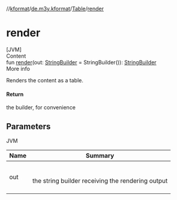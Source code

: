 //[kformat](../../index.md)/[de.m3y.kformat](../index.md)/[Table](index.md)/[render](render.md)



# render  
[JVM]  
Content  
fun [render](render.md)(out: [StringBuilder](https://kotlinlang.org/api/latest/jvm/stdlib/kotlin.text/-string-builder/index.html) = StringBuilder()): [StringBuilder](https://kotlinlang.org/api/latest/jvm/stdlib/kotlin.text/-string-builder/index.html)  
More info  


Renders the content as a table.



#### Return  


the builder, for convenience



## Parameters  
  
JVM  
  
|  Name|  Summary| 
|---|---|
| <a name="de.m3y.kformat/Table/render/#java.lang.StringBuilder/PointingToDeclaration/"></a>out| <a name="de.m3y.kformat/Table/render/#java.lang.StringBuilder/PointingToDeclaration/"></a><br><br>the string builder receiving the rendering output<br><br>
  
  



